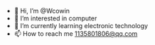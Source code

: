 - 👋 Hi, I’m @Wcowin
- 👀 I’m interested in computer 
- 🌱 I’m currently learning electronic technology 
- 📫 How to reach me 1135801806@qq.com 

<!---
Wcowin/Wcowin is a ✨ special ✨ repository because its `README.md` (this file) appears on your GitHub profile.
You can click the Preview link to take a look at your changes.
--->
